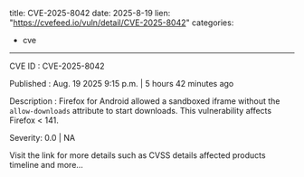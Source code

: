  
title: CVE-2025-8042
date: 2025-8-19
lien: "https://cvefeed.io/vuln/detail/CVE-2025-8042"
categories:
  - cve
---

CVE ID : CVE-2025-8042

Published :  Aug. 19
2025
9:15 p.m. | 5 hours
42 minutes ago

Description : Firefox for Android allowed a sandboxed iframe without the `allow-downloads` attribute to start downloads. This vulnerability affects Firefox < 141.

Severity: 0.0 | NA

Visit the link for more details
such as CVSS details
affected products
timeline
and more...
